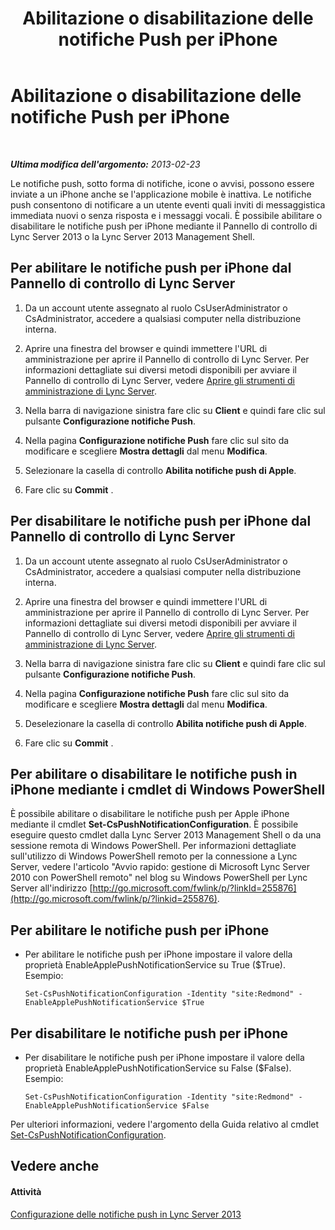 ﻿---
title: Abilitazione o disabilitazione delle notifiche Push per iPhone
TOCTitle: Abilitazione o disabilitazione delle notifiche Push per iPhone
ms:assetid: 8bbf531a-807f-4a8f-814a-94bfed8f97ef
ms:mtpsurl: https://technet.microsoft.com/it-it/library/JJ688122(v=OCS.15)
ms:contentKeyID: 49887642
ms.date: 08/24/2015
mtps_version: v=OCS.15
ms.translationtype: HT
---

# Abilitazione o disabilitazione delle notifiche Push per iPhone

 

_**Ultima modifica dell'argomento:** 2013-02-23_

Le notifiche push, sotto forma di notifiche, icone o avvisi, possono essere inviate a un iPhone anche se l'applicazione mobile è inattiva. Le notifiche push consentono di notificare a un utente eventi quali inviti di messaggistica immediata nuovi o senza risposta e i messaggi vocali. È possibile abilitare o disabilitare le notifiche push per iPhone mediante il Pannello di controllo di Lync Server 2013 o la Lync Server 2013 Management Shell.

## Per abilitare le notifiche push per iPhone dal Pannello di controllo di Lync Server

1.  Da un account utente assegnato al ruolo CsUserAdministrator o CsAdministrator, accedere a qualsiasi computer nella distribuzione interna.

2.  Aprire una finestra del browser e quindi immettere l'URL di amministrazione per aprire il Pannello di controllo di Lync Server. Per informazioni dettagliate sui diversi metodi disponibili per avviare il Pannello di controllo di Lync Server, vedere [Aprire gli strumenti di amministrazione di Lync Server](lync-server-2013-open-lync-server-administrative-tools.md).

3.  Nella barra di navigazione sinistra fare clic su **Client** e quindi fare clic sul pulsante **Configurazione notifiche Push**.

4.  Nella pagina **Configurazione notifiche Push** fare clic sul sito da modificare e scegliere **Mostra dettagli** dal menu **Modifica**.

5.  Selezionare la casella di controllo **Abilita notifiche push di Apple**.

6.  Fare clic su **Commit** .

## Per disabilitare le notifiche push per iPhone dal Pannello di controllo di Lync Server

1.  Da un account utente assegnato al ruolo CsUserAdministrator o CsAdministrator, accedere a qualsiasi computer nella distribuzione interna.

2.  Aprire una finestra del browser e quindi immettere l'URL di amministrazione per aprire il Pannello di controllo di Lync Server. Per informazioni dettagliate sui diversi metodi disponibili per avviare il Pannello di controllo di Lync Server, vedere [Aprire gli strumenti di amministrazione di Lync Server](lync-server-2013-open-lync-server-administrative-tools.md).

3.  Nella barra di navigazione sinistra fare clic su **Client** e quindi fare clic sul pulsante **Configurazione notifiche Push**.

4.  Nella pagina **Configurazione notifiche Push** fare clic sul sito da modificare e scegliere **Mostra dettagli** dal menu **Modifica**.

5.  Deselezionare la casella di controllo **Abilita notifiche push di Apple**.

6.  Fare clic su **Commit** .

## Per abilitare o disabilitare le notifiche push in iPhone mediante i cmdlet di Windows PowerShell

È possibile abilitare o disabilitare le notifiche push per Apple iPhone mediante il cmdlet **Set-CsPushNotificationConfiguration**. È possibile eseguire questo cmdlet dalla Lync Server 2013 Management Shell o da una sessione remota di Windows PowerShell. Per informazioni dettagliate sull'utilizzo di Windows PowerShell remoto per la connessione a Lync Server, vedere l'articolo "Avvio rapido: gestione di Microsoft Lync Server 2010 con PowerShell remoto" nel blog su Windows PowerShell per Lync Server all'indirizzo [http://go.microsoft.com/fwlink/p/?linkId=255876](http://go.microsoft.com/fwlink/p/?linkid=255876).

## Per abilitare le notifiche push per iPhone

  - Per abilitare le notifiche push per iPhone impostare il valore della proprietà EnableApplePushNotificationService su True ($True). Esempio:
    
        Set-CsPushNotificationConfiguration -Identity "site:Redmond" -EnableApplePushNotificationService $True

## Per disabilitare le notifiche push per iPhone

  - Per disabilitare le notifiche push per iPhone impostare il valore della proprietà EnableApplePushNotificationService su False ($False). Esempio:
    
        Set-CsPushNotificationConfiguration -Identity "site:Redmond" -EnableApplePushNotificationService $False

Per ulteriori informazioni, vedere l'argomento della Guida relativo al cmdlet [Set-CsPushNotificationConfiguration](set-cspushnotificationconfiguration.md).

## Vedere anche

#### Attività

[Configurazione delle notifiche push in Lync Server 2013](lync-server-2013-configuring-for-push-notifications.md)

